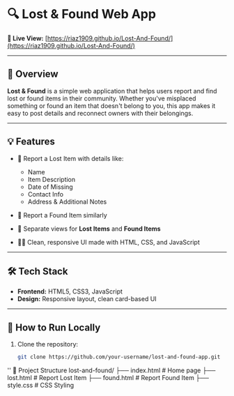 # 🔍 Lost & Found Web App

**🔗 Live View:** [https://riaz1909.github.io/Lost-And-Found/](https://riaz1909.github.io/Lost-And-Found/)

---

## 📌 Overview

**Lost & Found** is a simple web application that helps users report and find lost or found items in their community. Whether you've misplaced something or found an item that doesn't belong to you, this app makes it easy to post details and reconnect owners with their belongings.

---

## 💡 Features

- 🚨 Report a Lost Item with details like:
  - Name
  - Item Description
  - Date of Missing
  - Contact Info
  - Address & Additional Notes

- 🎉 Report a Found Item similarly

- 📁 Separate views for **Lost Items** and **Found Items**

- 👨‍💻 Clean, responsive UI made with HTML, CSS, and JavaScript

---

## 🛠 Tech Stack

- **Frontend:** HTML5, CSS3, JavaScript
- **Design:** Responsive layout, clean card-based UI

---

## 🚀 How to Run Locally

1. Clone the repository:
   ```bash
   git clone https://github.com/your-username/lost-and-found-app.git
''
📂 Project Structure
lost-and-found/
├── index.html         # Home page
├── lost.html          # Report Lost Item
├── found.html         # Report Found Item
├── style.css          # CSS Styling
